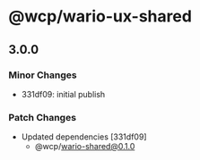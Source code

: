 # @wcp/wario-ux-shared

## 3.0.0

### Minor Changes

- 331df09: initial publish

### Patch Changes

- Updated dependencies [331df09]
  - @wcp/wario-shared@0.1.0
